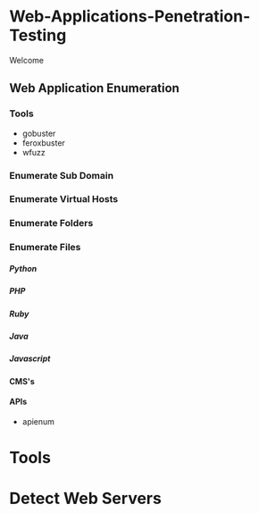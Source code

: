 # Web-Applications-Penetration-Testing


Welcome

## Web Application Enumeration

### Tools
- gobuster
- feroxbuster
- wfuzz

### Enumerate Sub Domain

### Enumerate Virtual Hosts
### Enumerate Folders
### Enumerate Files



##### Python


##### PHP

##### Ruby

##### Java

##### Javascript


#### CMS's

#### APIs

- apienum
# Tools



# Detect Web Servers
